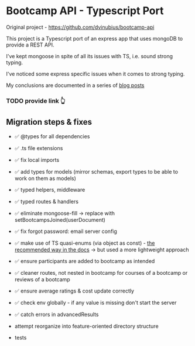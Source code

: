 # Bootcamp API - Typescript Port

Original project - https://github.com/dvinubius/bootcamp-api

This project is a Typescript port of an express app that uses mongoDB to provide a REST API.

I've kept mongoose in spite of all its issues with TS, i.e. sound strong typing.

I've noticed some express specific issues when it comes to strong typing.

My conclusions are documented in a series of [blog posts](https://medium.com)

### TODO provide link 👆

## Migration steps & fixes

- ✅ @types for all dependencies
- ✅ .ts file extensions
- ✅ fix local imports
- ✅ add types for models (mirror schemas, export types to be able to work on them as models)
- ✅ typed helpers, middleware
- ✅ typed routes & handlers
- ✅ eliminate mongoose-fill -> replace with setBootcampsJoined(userDocument)
- ✅ fix forgot password: email server config
- ✅ make use of TS quasi-enums (via object as const) - [the recommended way in the docs](https://www.typescriptlang.org/docs/handbook/enums.html#objects-vs-enums) -> but used a more lightweight approach
- ✅ ensure participants are added to bootcamp as intended
- ✅ cleaner routes, not nested in bootcamp for courses of a bootcamp or reviews of a bootcamp
- ✅ ensure average ratings & cost update correctly
- ✅ check env globally - if any value is missing don't start the server
- ✅ catch errors in advancedResults
- attempt reorganize into feature-oriented directory structure

- tests
